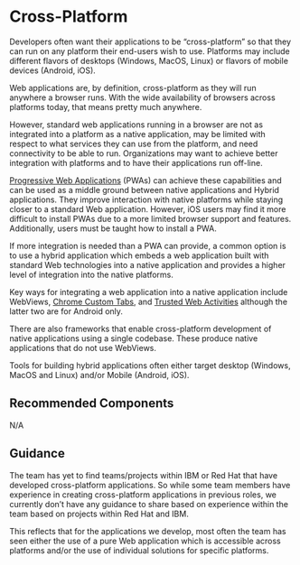 # Cross-Platform

Developers often want their applications to be “cross-platform” so that they
can run on any platform their end-users wish to use. Platforms may include
different flavors of desktops (Windows, MacOS, Linux) or flavors of
mobile devices (Android, iOS).

Web applications are, by definition, cross-platform as they will run
anywhere a browser runs. With the wide availability of browsers across
platforms today, that means pretty much anywhere.

However, standard web applications running in a browser are not as
integrated into a platform as a native application, may be limited with
respect to what services they can use from the platform, and need connectivity
to be able to run. Organizations may want to achieve better integration
with platforms and to have their applications run off-line.

[Progressive Web Applications](https://developer.mozilla.org/en-US/docs/Web/Progressive_web_apps/Guides/What_is_a_progressive_web_app)
(PWAs) can achieve these capabilities
and can be used as a middle ground between native applications and
Hybrid applications. They improve interaction with native platforms
while staying closer to a standard Web application. However, iOS
users may find it more difficult to install PWAs due to a more limited
browser support and features. Additionally, users must be taught how
to install a PWA.

If more integration is needed than a PWA can provide, a common option
is to use a hybrid application which embeds a web application built
with standard Web technologies into a native application and
provides a higher level of integration into the native platforms.

Key ways for integrating a web application into a native application
include WebViews, [Chrome Custom Tabs](https://developer.chrome.com/docs/android/custom-tabs/),
and [Trusted Web Activities](https://developer.chrome.com/docs/android/trusted-web-activity/)
although the latter two are for Android only.

There are also frameworks that enable cross-platform development of native applications using a single codebase.  These produce native applications that do not use WebViews.

Tools for building hybrid applications often either target desktop (Windows, MacOS and Linux) and/or Mobile (Android, iOS).

## Recommended Components

N/A

## Guidance

The team has yet to find teams/projects within IBM or Red Hat
that have developed cross-platform applications. So while some team
members have experience in creating cross-platform applications
in previous roles, we currently don’t have any guidance to share based
on experience within the team based on projects within Red Hat and IBM.

This reflects that for the applications we develop, most often the team
has seen either the use of a pure Web application which is accessible
across platforms and/or the use of individual solutions for specific platforms.
